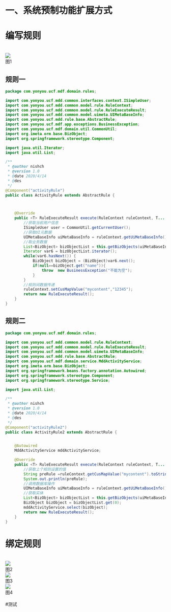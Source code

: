 # 一、系统预制功能扩展方式



<a name="3165163d"></a>
# 编写规则

<br />![](https://cdn.nlark.com/yuque/0/2020/jpeg/1431516/1599135486348-80dfbe8d-a134-47ac-8282-5c6ba58af3d5.jpeg#align=left&display=inline&height=387&margin=%5Bobject%20Object%5D&originHeight=860&originWidth=1512&size=0&status=done&style=none&width=680)<br />图1<br />

<a name="56f26342"></a>
## 规则一


```java
package com.yonyou.ucf.mdf.domain.rules;

import com.yonyou.ucf.mdd.common.interfaces.context.ISimpleUser;
import com.yonyou.ucf.mdd.common.model.rule.RuleContext;
import com.yonyou.ucf.mdd.common.model.rule.RuleExecuteResult;
import com.yonyou.ucf.mdd.common.model.uimeta.UIMetaBaseInfo;
import com.yonyou.ucf.mdd.rule.base.AbstractRule;
import com.yonyou.ucf.mdf.app.exceptions.BusinessException;
import com.yonyou.ucf.mdf.domain.util.CommonUtil;
import org.imeta.orm.base.BizObject;
import org.springframework.stereotype.Component;

import java.util.Iterator;
import java.util.List;

/**
 * @author nishch
 * @version 1.0
 * @date 2020/4/14
 * @des
 */
@Component("activityRule")
public class ActivityRule extends AbstractRule {



    @Override
    public <T> RuleExecuteResult execute(RuleContext ruleContext, T... tObjs) throws Exception {
        //获取当前用户信息
        ISimpleUser user = CommonUtil.getCurrentUser();
        //获取UI元数据
        UIMetaBaseInfo uiMetaBaseInfo = ruleContext.getUiMetaBaseInfo();
        //取业务数据
        List<BizObject> bizObjectList = this.getBizObjects(uiMetaBaseInfo, ruleContext);
        Iterator var6 = bizObjectList.iterator();
        while(var6.hasNext()) {
            BizObject bizObject = (BizObject)var6.next();
            if(null==bizObject.get("name")){
                throw  new BusinessException("不能为空");
            }
        }
        //规则间数据传递
        ruleContext.setCusMapValue("mycontent","12345");
        return new RuleExecuteResult();
    }
}
```


<a name="cadda7bb"></a>
## 规则二


```java
package com.yonyou.ucf.mdf.domain.rules;

import com.yonyou.ucf.mdd.common.model.rule.RuleContext;
import com.yonyou.ucf.mdd.common.model.rule.RuleExecuteResult;
import com.yonyou.ucf.mdd.common.model.uimeta.UIMetaBaseInfo;
import com.yonyou.ucf.mdd.rule.base.AbstractRule;
import com.yonyou.ucf.mdf.domain.service.MddActivityService;
import org.imeta.orm.base.BizObject;
import org.springframework.beans.factory.annotation.Autowired;
import org.springframework.stereotype.Component;
import org.springframework.stereotype.Service;

import java.util.List;

/**
 * @author nishch
 * @version 1.0
 * @date 2020/4/14
 * @des
 */
@Component("activityRule2")
public class ActivityRule2 extends AbstractRule {


    @Autowired
    MddActivityService mddActivityService;

    @Override
    public <T> RuleExecuteResult execute(RuleContext ruleContext, T... tObjs) throws Exception {
        //获取上个规则设置的值
        String preRule =ruleContext.getCusMapValue("mycontent").toString();
        System.out.println(preRule);
        //调用数据库操作
        UIMetaBaseInfo uiMetaBaseInfo = ruleContext.getUiMetaBaseInfo();
        //获取实体
        List<BizObject> bizObjectList = this.getBizObjects(uiMetaBaseInfo, ruleContext);
        BizObject bizObject = bizObjectList.get(0);
        mddActivityService.select(bizObject);
        return new RuleExecuteResult();
    }
}
```


<a name="3138d486"></a>
# 绑定规则

<br />![](https://cdn.nlark.com/yuque/0/2020/jpeg/1431516/1599135486353-a9e46b2b-019f-4ed2-be64-63e64a12eb43.jpeg#align=left&display=inline&height=337&margin=%5Bobject%20Object%5D&originHeight=944&originWidth=1904&size=0&status=done&style=none&width=680)<br />图2<br />![](https://cdn.nlark.com/yuque/0/2020/png/1431516/1599135486355-4c77b631-8e87-4926-b419-2b50d007d8e7.png#align=left&display=inline&height=267&margin=%5Bobject%20Object%5D&originHeight=566&originWidth=1442&size=0&status=done&style=none&width=680)<br />图3<br />![](https://cdn.nlark.com/yuque/0/2020/jpeg/1431516/1599135486400-75828667-b48a-441d-8cc9-4720f1fd11b3.jpeg#align=left&display=inline&height=363&margin=%5Bobject%20Object%5D&originHeight=911&originWidth=1707&size=0&status=done&style=none&width=680)<br />图4<br />
<br />#测试
